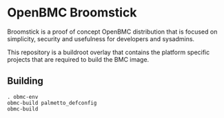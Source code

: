 # OpenBMC Broomstick

Broomstick is a proof of concept OpenBMC distribution that is focused on
simplicity, security and usefulness for developers and sysadmins.

This repository is a buildroot overlay that contains the platform specific
projects that are required to build the BMC image.

## Building

```
. obmc-env
obmc-build palmetto_defconfig
obmc-build
```
